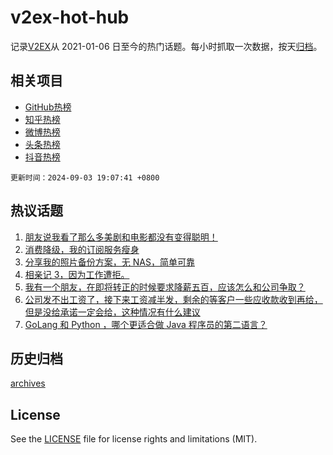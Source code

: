 # v2ex-hot-hub

 记录[V2EX](https://www.v2ex.com/)从 2021-01-06 日至今的热门话题。每小时抓取一次数据，按天[归档](archives)。
 
 ## 相关项目

- [GitHub热榜](https://github.com/lonnyzhang423/github-hot-hub)
- [知乎热榜](https://github.com/lonnyzhang423/zhihu-hot-hub)
- [微博热榜](https://github.com/lonnyzhang423/weibo-hot-hub)
- [头条热榜](https://github.com/lonnyzhang423/toutiao-hot-hub)
- [抖音热榜](https://github.com/lonnyzhang423/douyin-hot-hub)


 `更新时间：2024-09-03 19:07:41 +0800`

## 热议话题

1. [朋友说我看了那么多美剧和电影都没有变得聪明！](https://www.v2ex.com/t/1069878)
1. [消费降级，我的订阅服务瘦身](https://www.v2ex.com/t/1069804)
1. [分享我的照片备份方案，无 NAS，简单可靠](https://www.v2ex.com/t/1069781)
1. [相亲记 3，因为工作遭拒。](https://www.v2ex.com/t/1069773)
1. [我有一个朋友，在即将转正的时候要求降薪五百，应该怎么和公司争取？](https://www.v2ex.com/t/1069771)
1. [公司发不出工资了，接下来工资减半发，剩余的等客户一些应收款收到再给，但是没给承诺一定会给，这种情况有什么建议](https://www.v2ex.com/t/1069798)
1. [GoLang 和 Python ，哪个更适合做 Java 程序员的第二语言？](https://www.v2ex.com/t/1069847)

## 历史归档

[archives](archives)

## License

See the [LICENSE](LICENSE) file for license rights and limitations (MIT).
